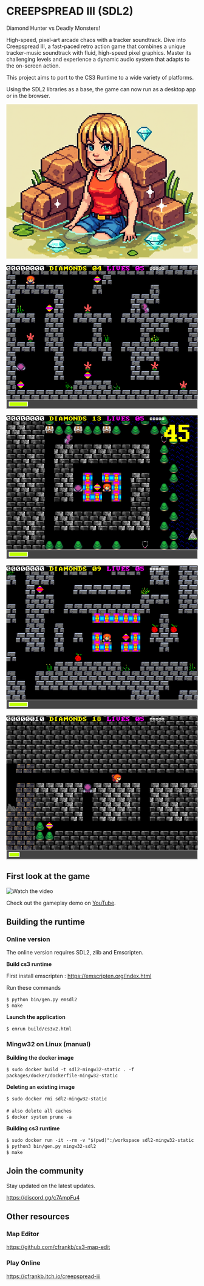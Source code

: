 # CREEPSPREAD III (SDL2)

 Diamond Hunter vs Deadly Monsters!

High-speed, pixel-art arcade chaos with a tracker soundtrack.
 Dive into Creepspread III, a fast-paced retro action game that
 combines a unique tracker-music soundtrack with fluid, high-speed
 pixel graphics. Master its challenging levels and experience a
 dynamic audio system that adapts to the on-screen action.

This project aims to port to the CS3 Runtime to a wide variety of platforms. 

Using the SDL2 libraries as a base, the game can now run as a desktop app or in the browser.



![alt text](images/3552as3552as3552.png)


![alt text](images/screenshot20250807-225257.png)

![alt text](images/screenshot20250807-225306.png)

![alt text](images/screenshot20250807-225315.png)

![alt text](images/screenshot20250807-225339.png)


## First look at the game


![Watch the video](https://img.youtube.com/vi/K8tYE7sSkcQ/hqdefault.jpg)

Check out the gameplay demo on [YouTube](https://www.youtube.com/watch?v=K8tYE7sSkcQ).



## Building the runtime

### Online version


The online version requires SDL2, zlib and Emscripten.


<b> Build cs3 runtime</b>

First install emscripten : https://emscripten.org/index.html

Run these commands
```
$ python bin/gen.py emsdl2
$ make
```

<b>Launch the application</b>


```
$ emrun build/cs3v2.html
```


### Mingw32 on Linux (manual)

<b>Building the docker image</b>

```
$ sudo docker build -t sdl2-mingw32-static . -f packages/docker/dockerfile-mingw32-static
```

<b>Deleting an existing image</b>

```
$ sudo docker rmi sdl2-mingw32-static

# also delete all caches
$ docker system prune -a
```

<b>Building cs3 runtime</b>

```
$ sudo docker run -it --rm -v "$(pwd)":/workspace sdl2-mingw32-static
$ python3 bin/gen.py mingw32-sdl2
$ make
```




## Join the community

Stay updated on the latest updates.

https://discord.gg/c7AmpFu4


## Other resources



### Map Editor

https://github.com/cfrankb/cs3-map-edit


### Play Online

https://cfrankb.itch.io/creepspread-iii



